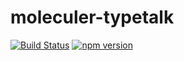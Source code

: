 moleculer-typetalk
===

[![Build Status](https://img.shields.io/travis/com/is2ei/moleculer-typetalk/master.svg?style=flat-square)][travis]
[![npm version](https://img.shields.io/npm/v/moleculer-typetalk.svg?style=flat-square)][npm]

[travis]: https://travis-ci.com/is2ei/moleculer-typetalk
[npm]: https://badge.fury.io/js/moleculer-typetalk

